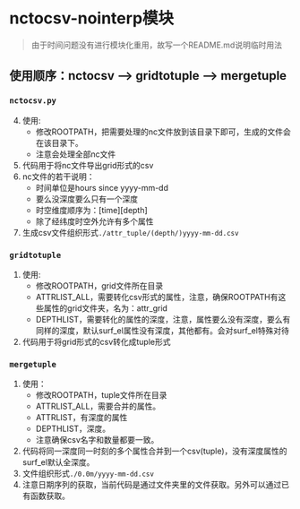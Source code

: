 # nctocsv-nointerp模块

>由于时间问题没有进行模块化重用，故写一个README.md说明临时用法

## 使用顺序：nctocsv --> gridtotuple --> mergetuple
### ```nctocsv.py```
4. 使用:
    + 修改ROOTPATH，把需要处理的nc文件放到该目录下即可，生成的文件会在该目录下。
    + 注意会处理全部nc文件
1. 代码用于将nc文件导出grid形式的csv
2. nc文件的若干说明：
    + 时间单位是hours since yyyy-mm-dd
    + 要么没深度要么只有一个深度
    + 时空维度顺序为：[time][depth]
    + 除了经纬度时空外允许有多个属性
2. 生成csv文件组织形式```./attr_tuple/(depth/)yyyy-mm-dd.csv```

### ```gridtotuple```
1. 使用:
    + 修改ROOTPATH，grid文件所在目录
    + ATTRLIST_ALL，需要转化csv形式的属性，注意，确保ROOTPATH有这些属性的grid文件夹，名为：attr_grid
    + DEPTHLIST，需要转化的属性的深度，注意，属性要么没有深度，要么有同样的深度，默认surf_el属性没有深度，其他都有。会对surf_el特殊对待
2. 代码用于将grid形式的csv转化成tuple形式

### ```mergetuple```
1. 使用：
    + 修改ROOTPATH，tuple文件所在目录
    + ATTRLIST_ALL，需要合并的属性。
    + ATTRLIST，有深度的属性
    + DEPTHLIST，深度。
    + 注意确保csv名字和数量都要一致。
2. 代码将同一深度同一时刻的多个属性合并到一个csv(tuple)，没有深度属性的surf_el默认全深度。
2. 文件组织形式```./0.0m/yyyy-mm-dd.csv```
3. 注意日期序列的获取，当前代码是通过文件夹里的文件获取。另外可以通过已有函数获取。
